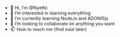 - 👋 Hi, I’m @NyeKo
- 👀 I’m interested in learning everything
- 🌱 I’m currently learning NodeJs and ADONISjs
- 💞️ I’m looking to collaborate on anything you want
- 📫 How to reach me (find oout later)

<!---
NyeKo-ItL/NyeKo-ItL is a ✨ special ✨ repository because its `README.md` (this file) appears on your GitHub profile.
You can click the Preview link to take a look at your changes.
--->
